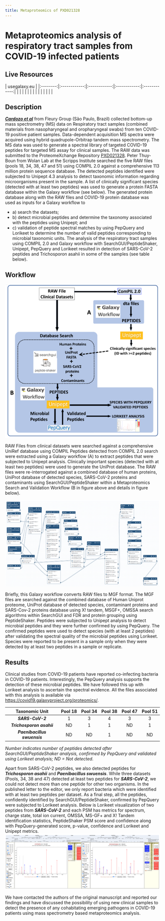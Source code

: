 ```yaml
---
title: Metaproteomics of PXD021328
---
```


# Metaproteomics analysis of respiratory tract samples from COVID-19 infected patients

## Live Resources

| usegalaxy.eu |
|:--------:|:------------:|:------------:|:------------:|:------------:|
| <FlatShield label="data library" message="view" href="https://usegalaxy.eu/library/folders/F9ae5f5ec2d597409" alt="Raw data from data library" /> |
| <FlatShield label="Input data" message="view" href="https://usegalaxy.eu/u/galaxyp/h/pr-2020-00822a-inputs-pxd021328-metaproteomics-12052020" alt="Raw data plus auxillary data" /> |
| <FlatShield label="ComPIL2.0 analysis" message="view" href="https://usegalaxy.eu/u/galaxyp/h/pr-2020-00822a-compil-20-outputs---pxd021328" alt="ComPIL2.0 analysis" /> |
| <FlatShield label="Result history" message="view" href="https://usegalaxy.eu/u/galaxyp/h/pr-2020-00822a-outputs-pxd021328-metaproteomics-12052020" alt="Galaxy history" /> |
| <FlatShield label="workflow" message="run" href="https://usegalaxy.eu/u/galaxyp/w/pr-2020-00822a-pxd021328metaproteomics-workflow-12052020" alt="Galaxy workflow" /> |
| <FlatShield label="ComPIL2.0 processing workflow" message="run" href="https://usegalaxy.eu/u/galaxyp/w/pr-2020-00822a-compil-20-output-processing-to-distinct-peptides-pxd020394-and-pxd021328" alt="ComPIL2.0 processing workflow" /> |
| <FlatShield label="Metaproteomics JPR Letter" message="view" href="https://pubs.acs.org/doi/10.1021/acs.jproteome.0c00822" alt="Metaproteomics JPR Letter" /> |

## Description

[**_Cardozo et al_**](https://www.researchsquare.com/article/rs-28883/v1) from Fleury Group (São Paulo, Brazil) collected bottom-up mass spectrometry (MS) data on Respiratory tract samples (combined materials from nasopharyngeal and oropharyngeal swabs) from ten COVID-19 positive patient samples. Data-dependent acquisition MS spectra were acquired using hybrid quadrupole-Orbitrap tandem mass spectrometry. The MS data was used to generate a spectral library of targeted COVID-19 peptides for targeted MS assay for clinical samples. The RAW data was submitted to the ProteomeXchange Repository [PXD021328](http://dx.doi.org/10.6019/PXD021328).
Peter Thuy-Boun from Wolan Lab at the Scripps Institute searched the five RAW files (pools 18, 34, 38, 47 and 51) using COMPIL 2.0 against a comprehensive 113 million protein sequence database. The detected peptides identified were subjected to Unipept 4.3 analysis to detect taxonomic information regarding microorganisms present in the sample. A list of clinically significant species (detected with at least two peptides) was used to generate a protein FASTA database within the Galaxy workflow (see below). The generated protein database along with the RAW files and COVID-19 protein database was used as inputs for a Galaxy workflow to 
- a) search the datasets; 
- b) detect microbial peptides and determine the taxonomy associated with the peptides using Unipept; and 
- c) validation of peptide spectral matches by using PepQuery and Lorikeet to determine the number of valid peptides corresponding to microbial taxonomic units. The analysis of the respiratory tract samples using COMPIL 2.0 and Galaxy workflow with SearchGUI/PeptideShaker, Unipept, PepQuery  and Lorikeet resulted in detection of SARS-CoV-2 peptides and Trichosporon asahii in some of the samples (see table below).

## Workflow

![](./img/wf1.png)

RAW Files from clinical datasets were searched against a comprehensive UniRef database using COMPIL Peptides detected from COMPIL 2.0 search were extracted using a Galaxy workflow (A) to extract peptides that were subjected to Unipept analysis. Clinically important species (detected with at least two peptides) were used to generate the UniProt database. The RAW files were re-interrogated against a combined database of human proteins, UniProt database of detected species, SARS-CoV-2 proteins and contaminants using SearchGUI/PeptideShaker within a Metaproteomics Search and Validation Workflow (B in figure above and details in figure below). 

![](./img/wf2.png)


Briefly, this Galaxy workflow converts RAW files to MGF format. The MGF files are searched against the combined database of Human Uniprot proteome, UniProt database of detected species, contaminant proteins and SARS-Cov-2 proteins database using X! tandem, MSGF+, OMSSA search algorithms within SearchGUI and FDR and protein grouping using PeptideShaker. Peptides were subjected to Unipept analysis to detect microbial peptides and they were further confirmed by using PepQuery. The confirmed peptides were used to detect species (with at least 2 peptides) after validating the spectral quality of the microbial peptides using Lorikeet. Species were reported to be present in a sample only when they were detected by at least two peptides in a sample or replicate.



## Results

Clinical studies from COVID-19 patients have reported co-infecting bacteria in COVID-19 patients. Interestingly, the PepQuery analysis supports the detection of these microbial peptides. We have followed this up with Lorikeet analysis to ascertain the spectral evidence. All the files associated with this analysis is available via https://covid19.galaxyproject.org/proteomics/.

|     Taxonomic Unit     | Pool 18 | Pool 34 | Pool 38 | Pool 47 | Pool 51 |
|:----------------------:|:-------:|:-------:|:-------:|:-------:|:-------:|
|       **_SARS-CoV-2_**       |    1    |    3    |    4    |    3    |    3    |
|   **_Trichosporon asahii_**  |    ND   |    1    |    1    |    ND   |    1    |
| **_Paenibacillus swuensis_** |    ND   |    ND   |    1    |    ND   |    ND   |

*Number indicates number of peptides detected after SearchGUI/PeptideShaker analysis, confirmed by PepQuery and validated using Lorikeet analysis; ND = Not detected.*


Apart from SARS-CoV-2 peptides, we also detected peptides for **_Trichosporon asahii_**  and **_Paenibacillus swuensis_**. While three datasets (Pools, 34, 38 and 47) detected at least two peptides for **_SARS-CoV-2_**, we could not detect more than one peptide for other two organisms. In the published letter to the editor, we only report bacteria which were identified with at least two peptides per dataset.
As a final step, all the peptides, confidently identified by SearchGUI/PeptideShaker, confirmed by PepQuery were subjected to Lorikeet analysis. Below is Lorikeet visualization of two peptides from **_SARS-CoV-2_** and each PSM has metrics for spectrum, charge state, total ion current, OMSSA, MS-GF+ and X! Tandem identification statistics, PeptideShaker PSM score and confidence along with PepQuery-generated score, p-value, confidence and Lorikeet and Unipept metrics.
![](./img/COV2.png)

We have contacted the authors of the original manuscript and reported our findings and have discussed the possibility of using new clinical samples to detect the presence of any cohabitating emerging pathogens in COVID-19 patients using mass spectrometry based metaproteomics analysis.



